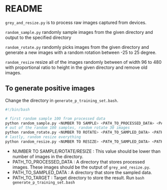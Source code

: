 # README
`grey_and_resize.py` is to process raw images captured from devices.

`random_sample.py` randomly sample images from the given directory and output to the specified directory

`random_rotate.py` randomly picks images from the given directory and generate a new images with a random rotation between -25 to 25 degree.

`random_resize` resize all of the images randomly between of width 96 to 480 with proportional ratio to height in the given directory and remove old images. 

## To generate positive images
Change the directory in `generate_p_training_set.bash`.
```bash
#!/bin/bash

# first random sample 100 from processed data
python random_sample.py <NUMBER TO SAMPLE> <PATH_TO_PROCESSED_DATA> <PATH_TO_TARGET>
# out of the random 100 samples, random rotate 30 images
python random_rotate.py <NUMBER TO ROTATE> <PATH_TO_SAMPLED_DATA> <PATH_TO_TARGET>
# lastly, random resize everything
python random_resize.py <NUMBER TO RESIZE> <PATH_TO_SAMPLED_DATA> <PATH_TO_TARGET>
```
- NUMBER TO SAMPLE/ROTATE/RESIZE : This value should be lower than number of images in the directory.
- PATH_TO_PROCESSED_DATA : A directory that stores processed images. These images should be the output of `grey_and_resize.py`.
- PATH_TO_SAMPLED_DATA : A directory that store the sampled data.
- PATH_TO_TARGET : Target directory to store the result.
Run `bash generate_p_training_set.bash`  